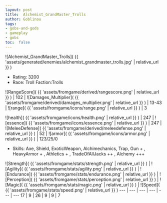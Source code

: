 ```yaml
---
layout: post
title:  Alchemist_GrandMaster_Trolls
author: Goblinou
tags:
- gobs-and-gods
- gameplay
- gobs
toc:  false
---
```


![Alchemist_GrandMaster_Trolls]( {{ 'assets/generated/enemies/alchemist_grandmaster_trolls.jpg' | relative_url }} )
- Rating: 3200
- Race: Troll  Faction:Trolls

![RangeScore]( {{ 'assets/fromgame/derived/rangescore.png' | relative_url }} ) | 102 | ![Damages_Multiplier]( {{ 'assets/fromgame/derived/damages_multiplier.png' | relative_url }} ) | 13-43 | ![range]( {{ 'assets/fromgame/icons/range.png' | relative_url }} ) | 3


![health]( {{ 'assets/fromgame/icons/health.png' | relative_url }} ) | 247 | ![essence]( {{ 'assets/fromgame/icons/essence.png' | relative_url }} ) | 247 | ![MeleeDefense]( {{ 'assets/fromgame/derived/meleedefense.png' | relative_url }} ) | 52 | ![armor]( {{ 'assets/fromgame/icons/armor.png' | relative_url }} ) | 123/25/0

* Skills: Axe, Shield, ExoticWeapon, Alchimechanics, Trap, Gun + , HeavyArmor + , Athletics + , TradeOfAllJacks ++ , Alchemy +++ 

![Strength]( {{ 'assets/fromgame/stats/strength.png' | relative_url }} ) | ![Agility]( {{ 'assets/fromgame/stats/agility.png' | relative_url }} ) | ![Endurance]( {{ 'assets/fromgame/stats/endurance.png' | relative_url }} ) | ![Perception]( {{ 'assets/fromgame/stats/perception.png' | relative_url }} ) | ![Magic]( {{ 'assets/fromgame/stats/magic.png' | relative_url }} ) | ![Speed]( {{ 'assets/fromgame/stats/speed.png' | relative_url }} )
--- | --- | --- | --- | --- | ---
17 | 9 | 26 | 9 | 9 | 7
